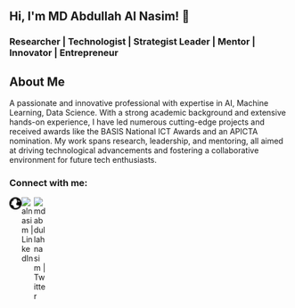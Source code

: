## Hi, I'm MD Abdullah Al Nasim! 👋

### Researcher | Technologist | Strategist Leader | Mentor | Innovator | Entrepreneur

## About Me
A passionate and innovative professional with expertise in AI, Machine Learning, Data Science. With a strong academic background and extensive hands-on experience, I have led numerous cutting-edge projects and received awards like the BASIS National ICT Awards and an APICTA nomination. My work spans research, leadership, and mentoring, all aimed at driving technological advancements and fostering a collaborative environment for future tech enthusiasts.

### Connect with me:

[<img align="left" alt="abdullahnasim.com" width="22px" src="https://raw.githubusercontent.com/iconic/open-iconic/master/svg/globe.svg" />][website]
[<img align="left" alt="alnasim | LinkedIn" width="22px" src="https://cdn.jsdelivr.net/npm/simple-icons@v3/icons/linkedin.svg" />][linkedin]
[<img align="left" alt="mdabdullahnasim | Twitter" width="22px" src="https://cdn.jsdelivr.net/npm/simple-icons@v3/icons/twitter.svg" />][twitter]


<br />


[website]: https://abdullahnasim.com
[linkedin]: https://www.linkedin.com/in/alnasim/
[twitter]: https://twitter.com/mdabdullahnasim

